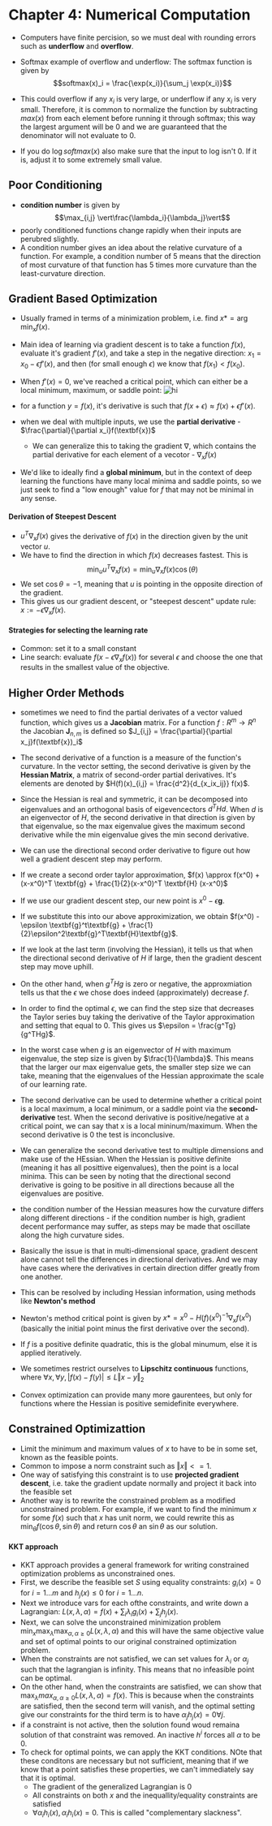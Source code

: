 # Chapter 4: Numerical Computation

- Computers have finite percision, so we must deal with rounding errors such as **underflow** and **overflow**.

- Softmax example of overflow and underflow: The softmax function is given by $$softmax(x)_i = \frac{\exp(x_i)}{\sum_j \exp(x_i)}$$
- This could overflow if any $x_i$ is very large, or underflow if any $x_i$ is very small. Therefore, it is common to normalize the function by subtracting $max(x)$ from each element before running it through softmax; this way the largest argument will be $0$ and we are guaranteed that the denominator will not evaluate to $0$. 
- If you do $\log softmax(x)$ also make sure that the input to log isn't 0. If it is, adjust it to some extremely small value. 

## Poor Conditioning
- **condition number** is given by $$\max_{i,j} \vert\frac{\lambda_i}{\lambda_j}\vert$$
- poorly conditioned functions change rapidly when their inputs are perubred slightly.
- A condition number gives an idea about the relative curvature of a function. For example, a condition number of $5$ means that the direction of most curvature of that function has $5$ times more curvature than the least-curvature direction.

## Gradient Based Optimization
- Usually framed in terms of a minimization problem, i.e. find $x* = \arg \min_{x} f(x)$. 
- Main idea of learning via gradient descent is to take a function $f(x)$, evaluate it's gradient $f'(x)$, and take a step in the negative direction: $x_1 = x_0 - \epsilon f'(x)$, and then (for small enough $\epsilon$) we know that $f(x_1) < f(x_0)$. 
- When $f'(x) = 0$, we've reached a critical point, which can either be a local minimum, maximum, or saddle point: 
  ![hi](https://raw.githubusercontent.com/uclaacmai/deeplearning-book-notes/master/images/saddlepoints.png)

- for a function $y=f(x)$, it's derivative is such that $f(x+\epsilon) \approx f(x) + \epsilon f'(x)$.
- when we deal with multiple inputs, we use the **partial derivative** - $\frac{\partial}{\partial x_i}f(\textbf{x})$
    - We can generalize this to taking the gradient $\nabla$, which contains the partial derivative for each element of a vecotor - $\nabla_xf(x)$
- We'd like to ideally find a **global minimum**, but in the context of deep learning the functions have many local minima and saddle points, so we just seek to find a "low enough" value for $f$ that may not be minimal in any sense. 

#### Derivation of Steepest Descent
- $u^T \nabla_xf(x)$ gives the derivative of $f(x)$ in the direction given by the unit vector $u$. 
- We have to find the direction in which $f(x)$ decreases fastest. This is $$\min_u u^T\nabla_x f(x) = \min_u \nabla_x f(x) \cos(\theta)$$
- We set $\cos \theta = -1$, meaning that $u$ is pointing in the opposite direction of the gradient.
- This gives us our gradient descent, or "steepest descent" update rule: $x:= -\epsilon \nabla_x f(x)$. 

#### Strategies for selecting the learning rate
- Common: set it to a small constant
- Line search: evaluate $f(x - \epsilon \nabla_x f(x))$ for several $\epsilon$ and choose the one that results in the smallest value of the objective.


## Higher Order Methods
- sometimes we need to find the partial derivates of a vector valued function, which gives us a **Jacobian** matrix. For a function $f: R^m \rightarrow R^n$ the Jacobian $\textbf{J}_{n,m}$ is defined so $J_{i,j} = \frac{\partial}{\partial x_j}f(\textbf{x})_i$

- The second derivative of a function is a measure of the function's curvature. In the vector setting, the second derivative is given by the **Hessian Matrix**, a matrix of second-order partial derivatives. It's elements are denoted by $H(f)(x)_{i,j} = \frac{d^2}{d_{x_ix_ij}} f(x)$. 
- Since the Hessian is real and symmetric, it can be decomposed into eigenvalues and an orthogonal basis of eigevencectors $d^THd$. When $d$ is an eigenvector of $H$, the second derivative in that direction is given by that eigenvalue, so the max eigenvalue gives the maximum second derivative while the min eigenvalue gives the min second derivative.
- We can use the directional second order derivative to figure out how well a gradient descent step may perform. 


- If we create a second order taylor approximation, $f(x) \approx f(x^0) + (x-x^0)^T \textbf{g} + \frac{1}{2}(x-x^0)^T \textbf{H} (x-x^0)$

- If we use our gradient descent step, our new point is $x^0 - \epsilon\textbf{g}$. 
- If we substitute this into our above approximization, we obtain $f(x^0) - \epsilon \textbf{g}^t\textbf{g} + \frac{1}{2}\epsilon^2\textbf{g}^T\textbf{H}\textbf{g}$. 
- If we look at the last term (involving the Hessian), it tells us that when the directional second derivative of $H$ if large, then the gradient descent step may move uphill. 
- On the other hand, when $g^THg$ is zero or negative, the approxmiation tells us that the $\epsilon$ we chose does indeed (approximately) decrease $f$. 
- In order to find the optimal $\epsilon$, we can find the step size that decreases the Taylor series buy taking the derivative of the Taylor approximation and setting that equal to $0$. This gives us $\epsilon = \frac{g^Tg}{g^THg}$.
- In the worst case when $g$ is an eigenvector of $H$ with maximum eigenvalue, the step size is given by $\frac{1}{\lambda}$. This means that the larger our max eigenvalue gets, the smaller step size we can take, meaning that the eigenvalues of the Hessian approximate the scale of our learning rate.
- The second derivative can be used to determine whether a critical point is a local maximum, a local minimum, or a saddle point via the **second-derivative** test. When the second derivative is positive/negative at a critical point, we can say that x is a local mininum/maximum. When the second derivative is 0 the test is inconclusive.
- We can generalize the second derivative test to multiple dimensions and make use of the HEssian. When the Hessian is positive definite (meaning it has all posittive eigenvalues), then the point is a local minima. This can be seen by noting that the directional second derivative is going to be positive in all directions because all the eigenvalues are positive.

- the condition number of the Hessian measures how the curvature differs along different directions - if the condition number is high, gradient decent performance may suffer, as steps may be made that oscillate along the high curvature sides. 
- Basically the issue is that in multi-dimensional space, gradient descent alone cannot tell the differences in directional derivatives. And we may  have cases where the derivatives in certain direction differ greatly from one another.
- This can be resolved by including Hessian information, using methods like **Newton's method**
- Newton's method critical point is given by $x* = x^0 - H(f)(x^0)^{-1} \nabla_x f(x^0)$ (basically the initial point minus the first derivative over the second).
- If $f$ is a positive definite quadratic, this is the global minumum, else it is applied iteratively.
- We sometimes restrict ourselves to **Lipschitz continuous** functions, where $\forall x, \forall y, \vert f(x)- f(y) \vert \leq L \Vert{x-y}\Vert_2$

- Convex optimization can provide many more gaurentees, but only for functions where the Hessian is positive semidefinite everywhere. 

## Constrained Optimizattion

- Limit the minimum and maximum values of $x$ to have to be in some set, known as the feasible points.
- Common to impose a norm constraint such as $\Vert{x}\Vert <= 1$. 
- One way of satisfying this constraint is to use **projected gradient descent**, i.e. take the gradient update normally and project it back into the feasible set
- Another way is to rewrite the constrained problem as a modified unconstrained problem. For example, if we want to find the minimum $x$ for some $f(x)$ such that $x$ has unit norm, we could rewrite this as $\min_{\theta} f(\cos\theta, \sin\theta)$ and return $\cos \theta$ an $\sin \theta$ as our solution.

#### KKT approach
- KKT approach provides a general framework for writing constrained optimization problems as unconstrained ones. 
- First, we describe the feasible set $S$ using equality constraints: $g_i(x) = 0$ for $i = 1 ... m$ and $h_{j}(x) \leq 0$ for $i = 1 ... n$. 
- Next we introduce vars for each ofthe constraints, and write down a Lagrangian: $L(x, \lambda, \alpha) = f(x) + \sum_i \lambda_ig_i(x) + \sum_j h_j(x)$. 
- Next, we can solve the unconstrained minimization problem $\min_x \max_\lambda \max_{\alpha, \alpha \geq 0} L(x, \lambda, \alpha)$ and this will have the same objective value and set of optimal points to our original constrained optimization problem.
- When the constraints are not satisfied, we can set values for $\lambda_i$ or $\alpha_j$ such that  the lagrangian is infinity. This means that no infeasible point can be optimal. 
- On the other hand, when the constraints are satisfied, we can show that $\max_{\lambda} max_{\alpha, \alpha \geq 0} L(x, \lambda, \alpha) = f(x)$. This is because when the constraints are satisfied, then the second term will vanish, and the optimal setting give our constraints for the third term is to have $\alpha_j h_j(x) = 0 \forall j$. 
- if a constraint is not active, then the solution found woud remaina solution of that constraint was removed. An inactive $h^{i}$ forces all $\alpha$ to be 0.
- To check for optimal points, we can apply the KKT conditions. NOte that these conditons are necessary but not sufficient, meaning that if we know that a point satisfies these properties, we can't immediately say that it is optimal.
    - The gradient of the generalized Lagrangian is 0
    - All constraints on both $x$ and the inequallity/equality constraints are satisfied
    - $\forall \alpha_i h_i(x), \alpha_i h_i(x) = 0$. This is called "complementary slackness". 


